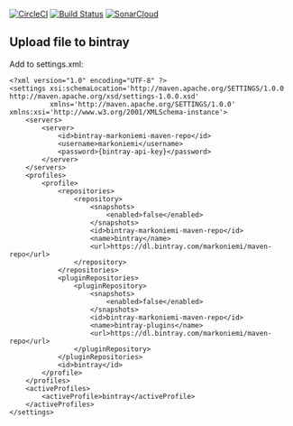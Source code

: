 [![CircleCI](https://circleci.com/gh/markoniemi/selenium-test-rule.svg?style=svg)](https://circleci.com/gh/markoniemi/selenium-test-rule)
[![Build Status](https://travis-ci.org/markoniemi/selenium-test-rule.svg?branch=master)](https://travis-ci.org/markoniemi/selenium-test-rule)
[![SonarCloud](https://sonarcloud.io/api/badges/gate?key=org.selenium:selenium-test-rule)](https://sonarcloud.io/dashboard?id=org.selenium:selenium-test-rule)

Upload file to bintray
-
Add to settings.xml:

    <?xml version="1.0" encoding="UTF-8" ?>
    <settings xsi:schemaLocation='http://maven.apache.org/SETTINGS/1.0.0 http://maven.apache.org/xsd/settings-1.0.0.xsd'
              xmlns='http://maven.apache.org/SETTINGS/1.0.0' xmlns:xsi='http://www.w3.org/2001/XMLSchema-instance'>
        <servers>
            <server>
                <id>bintray-markoniemi-maven-repo</id>
                <username>markoniemi</username>
                <password>{bintray-api-key}</password>
            </server>
        </servers>
        <profiles>
            <profile>
                <repositories>
                    <repository>
                        <snapshots>
                            <enabled>false</enabled>
                        </snapshots>
                        <id>bintray-markoniemi-maven-repo</id>
                        <name>bintray</name>
                        <url>https://dl.bintray.com/markoniemi/maven-repo</url>
                    </repository>
                </repositories>
                <pluginRepositories>
                    <pluginRepository>
                        <snapshots>
                            <enabled>false</enabled>
                        </snapshots>
                        <id>bintray-markoniemi-maven-repo</id>
                        <name>bintray-plugins</name>
                        <url>https://dl.bintray.com/markoniemi/maven-repo</url>
                    </pluginRepository>
                </pluginRepositories>
                <id>bintray</id>
            </profile>
        </profiles>
        <activeProfiles>
            <activeProfile>bintray</activeProfile>
        </activeProfiles>
    </settings>
